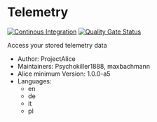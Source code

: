 # Telemetry

[![Continous Integration](https://gitlab.com/project-alice-assistant/skills/skill_Telemetry/badges/master/pipeline.svg)](https://gitlab.com/project-alice-assistant/skills/skill_Telemetry/pipelines/latest)
[![Quality Gate Status](https://sonarcloud.io/api/project_badges/measure?project=project-alice-assistant_skill_Telemetry&metric=alert_status)](https://sonarcloud.io/dashboard?id=project-alice-assistant_skill_Telemetry)

Access your stored telemetry data

- Author: ProjectAlice
- Maintainers: Psychokiller1888, maxbachmann
- Alice minimum Version: 1.0.0-a5
- Languages:
  - en
  - de
  - it
  - pl
